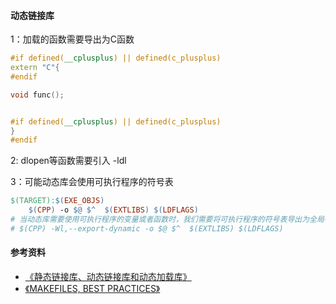

#### 动态链接库

1：加载的函数需要导出为C函数

```c++
#if defined(__cplusplus) || defined(c_plusplus)
extern "C"{
#endif

void func();


#if defined(__cplusplus) || defined(c_plusplus)
}
#endif
```

2:  dlopen等函数需要引入 -ldl 

3：可能动态库会使用可执行程序的符号表

```makefile
$(TARGET):$(EXE_OBJS) 
	$(CPP) -o $@ $^  $(EXTLIBS) $(LDFLAGS) 
# 当动态库需要使用可执行程序的变量或者函数时，我们需要将可执行程序的符号表导出为全局符号表
# $(CPP) -Wl,--export-dynamic -o $@ $^  $(EXTLIBS) $(LDFLAGS)  
```



#### 参考资料

+  [《静态链接库、动态链接库和动态加载库》](https://www.cnblogs.com/nufangrensheng/p/3578784.html)
+ [《MAKEFILES, BEST PRACTICES》](https://danyspin97.org/blog/makefiles-best-practices/)
